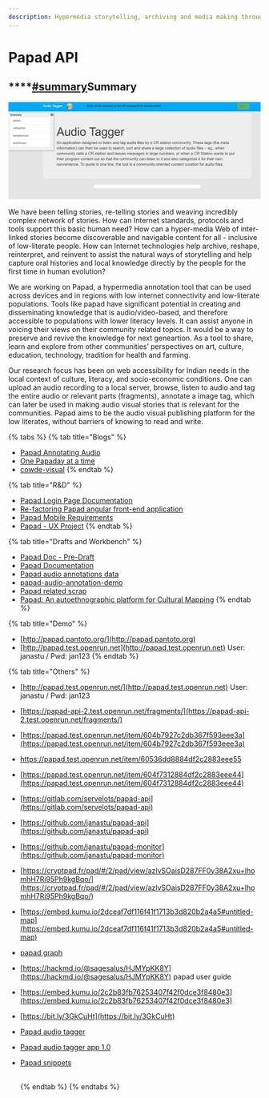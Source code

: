 ```yaml
---
description: Hypermedia storytelling, archiving and media making through Audio.
---
```


# Papad API

## ****[#summary](papad.md#summary "mention")**Summary**

![](../.gitbook/assets/papad.png)

We have been telling stories, re-telling stories and weaving incredibly complex network of stories. How can Internet standards, protocols and tools support this basic human need? How can a hyper-media Web of inter-linked stories become discoverable and navigable content for all - inclusive of low-literate people. How can Internet technologies help archive, reshape, reinterpret, and reinvent to assist the natural ways of storytelling and help capture oral histories and local knowledge directly by the people for the first time in human evolution?

We are working on Papad, a hypermedia annotation tool that can be used across devices and in regions with low internet connectivity and low-literate populations. Tools like papad have significant potential in creating and disseminating knowledge that is audio/video-based, and therefore accessible to populations with lower literacy levels. It can assist anyone in voicing their views on their community related topics. It would be a way to preserve and revive the knowledge for next geneartion. As a tool to share, learn and explore from other communities’ perspectives on art, culture, education, technology, tradition for health and farming.

Our research focus has been on web accessibility for Indian needs in the local context of culture, literacy, and socio-economic conditions. One can upload an audio recording to a local server, browse, listen to audio and tag the entire audio or relevant parts (fragments), annotate a image tag, which can later be used in making audio visual stories that is relevant for the communities. Papad aims to be the audio visual publishing platform for the low literates, without barriers of knowing to read and write.

{% tabs %}
{% tab title="Blogs" %}
* [Papad Annotating Audio](https://hackmd.io/IUuNlaICRpy4IoDgYFcGgQ?view)
* [One Papaday at a time](https://hackmd.io/2NsMkpJNTB6uHgW51ctOoQ)
* [cowde-visual](https://salus-sage.github.io/cowde-visual/)
{% endtab %}

{% tab title="R&D" %}
* [Papad Login Page Documentation](https://hackmd.io/1GQqVej\_SX-G0EE\_SeG45w?view)
* [Re-factoring Papad angular front-end application](https://hackmd.io/0l6iS6taRgqFd3MvIcJ\_sw?view)
* [Papad Mobile Requirements](https://hackmd.io/G5DS3pBZTEmLgpFnRvS2DQ)
* [Papad - UX Project](https://docs.google.com/document/d/17P2ZbGmokS2TwLRZ-LaPAobuxKug7w893GuRYygzpNY/edit)
{% endtab %}

{% tab title="Drafts and Workbench" %}
* [Papad Doc - Pre-Draft](https://docs.google.com/document/d/1HMSkFLkHVC82WryG-LgbkH8ViWIT65RN08eQwB4mLjg/edit)
* [Papad Documentation](https://docs.google.com/document/d/1AZzOU\_iEVBKfQSETWQV81NbdDOJjcJ0IMu301d8SkQw/edit)
* [Papad audio annotations data](https://docs.google.com/spreadsheets/d/1aHN2NAQLKTQnlrDUnn7Ri6VkOR-RnDtNbALNfEqeB1k/edit#gid=0)
* [papad-audio-annotation-demo](https://docs.google.com/spreadsheets/d/1Af-RFLoj5697VlBZfjGCs3n8INBsfPtBG-any0l9jpk/edit?usp=sharing)
* [Papad related scrap](https://hackmd.io/rzJihgL4Qk-9wJJfNmRvOg)
* [Papad: An autoethnographic platform for Cultural Mapping](https://docs.google.com/document/d/1ScTL9lTWWXDaQd17OWerQWPefHJLIjC5D70twWO8rGU/edit?usp=sharing)
{% endtab %}

{% tab title="Demo" %}
* [http://papad.pantoto.org/](http://papad.pantoto.org)
* &#x20;[http://papad.test.openrun.net](http://papad.test.openrun.net) User: janastu / Pwd: jan123
{% endtab %}

{% tab title="Others" %}
* [http://papad.test.openrun.net/](http://papad.test.openrun.net) User: janastu / Pwd: jan123
* [https://papad-api-2.test.openrun.net/fragments/](https://papad-api-2.test.openrun.net/fragments/)
* [https://papad.test.openrun.net/item/604b7927c2db367f593eee3a](https://papad.test.openrun.net/item/604b7927c2db367f593eee3a)
* [https://papad.test.openrun.net/item/60536dd8884df2c2883eee55 ](https://papad.test.openrun.net/item/60536dd8884df2c2883eee55)
* [https://papad.test.openrun.net/item/604f7312884df2c2883eee44](https://papad.test.openrun.net/item/604f7312884df2c2883eee44)
* [https://gitlab.com/servelots/papad-api](https://gitlab.com/servelots/papad-api)
* [https://github.com/janastu/papad-api](https://github.com/janastu/papad-api)
* [https://github.com/janastu/papad-monitor](https://github.com/janastu/papad-monitor)
* [https://cryptpad.fr/pad/#/2/pad/view/azlvSOaisD287FF0y38A2xu+lhomhH7Ri95Ph9kgBqo/](https://cryptpad.fr/pad/#/2/pad/view/azlvSOaisD287FF0y38A2xu+lhomhH7Ri95Ph9kgBqo/)
* [https://embed.kumu.io/2dceaf7df116f41f1713b3d820b2a4a5#untitled-map](https://embed.kumu.io/2dceaf7df116f41f1713b3d820b2a4a5#untitled-map)
* [papad graph](https://docs.google.com/spreadsheets/d/1jRLTd37iLM8f1ZQ54RM581GnuM4DwffRPMXSeKnRxL8/edit?usp=drivesdk)
* [https://hackmd.io/@sagesalus/HJMYpKK8Y](https://hackmd.io/@sagesalus/HJMYpKK8Y) papad user guide
* [https://embed.kumu.io/2c2b83fb76253407f42f0dce3f8480e3](https://embed.kumu.io/2c2b83fb76253407f42f0dce3f8480e3)
* [https://bit.ly/3GkCuHt](https://bit.ly/3GkCuHt)
* [Papad audio tagger](https://apkpure.com/papad-audio-tagger/org.janastu.annotationapp)
* [Papad audio tagger app 1.0](https://cloudapks.com/app/annotationapp.janastu.org.papadapp/)
*   [Papad snippets](https://gitlab.com/-/snippets/1955143)

    \
    [
    ](https://embed.kumu.io/2c2b83fb76253407f42f0dce3f8480e3)
{% endtab %}
{% endtabs %}
